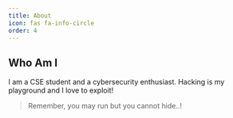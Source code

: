 ```yaml
---
title: About
icon: fas fa-info-circle
order: 4
---
```


## Who Am I

I am a CSE student and a cybersecurity enthusiast. Hacking is my playground and I love to exploit! <br />

> Remember, you may run but you cannot hide..!
